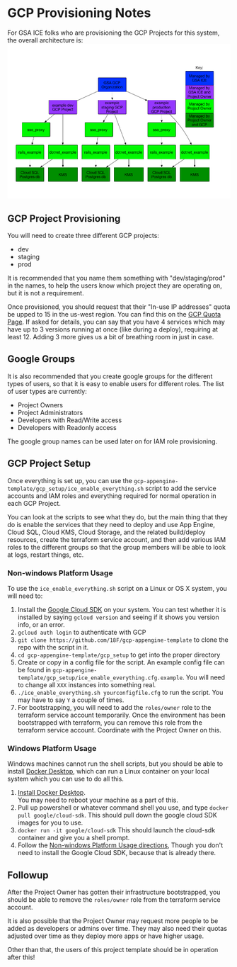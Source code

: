 # GCP Provisioning Notes

For GSA ICE folks who are provisioning the GCP Projects for this system,
the overall architecture is:
![diagram of gcp org, project, apps, and services](https://github.com/18F/gcp-appengine-template/raw/master/gcp_diagram.png)

## GCP Project Provisioning

You will need to create three different GCP projects:
* dev
* staging
* prod

It is recommended that you name them something with "dev/staging/prod" in the
names, to help the users know which project they are operating on, but
it is not a requirement.

Once provisioned, you should request that their "In-use IP addresses" quota
be upped to 15 in the us-west region.  You can find this on the
[GCP Quota Page](https://console.cloud.google.com/iam-admin/quotas).
If asked for details, you can say that you have 4 services which may have
up to 3 versions running at once (like during a deploy), requiring at
least 12.  Adding 3 more gives us a bit of breathing room in just in case.


## Google Groups

It is also recommended that you create google groups for the different types
of users, so that it is easy to enable users for different roles.  The list
of user types are currently:
* Project Owners
* Project Administrators
* Developers with Read/Write access
* Developers with Readonly access

The google group names can be used later on for IAM role provisioning.


## GCP Project Setup

Once everything is set up, you can use the `gcp-appengine-template/gcp_setup/ice_enable_everything.sh`
script to add the service accounts and IAM roles and everything required
for normal operation in each GCP Project.

You can look at the scripts to see what they do, but the main thing that they do
is enable the services that they need to deploy and use App Engine, Cloud SQL,
Cloud KMS, Cloud Storage, and the related build/deploy resources, create the
terraform service account, and then add various IAM roles to the different
groups so that the group members will be able to look at logs, restart things,
etc.

### Non-windows Platform Usage

To use the `ice_enable_everything.sh` script on a Linux or OS X system, you will need to:
1. Install the [Google Cloud SDK](https://cloud.google.com/sdk/) on your system.
   You can test whether it is installed by saying `gcloud version` and seeing if it
   shows you version info, or an error.
1. `gcloud auth login` to authenticate with GCP
1. `git clone https://github.com/18F/gcp-appengine-template` to clone the repo with the script in it.
1. `cd gcp-appengine-template/gcp_setup` to get into the proper directory
1. Create or copy in a config file for the script.  An example config file can be found in
   `gcp-appengine-template/gcp_setup/ice_enable_everything.cfg.example`.  You will need to
   change all `XXX` instances into something real.
1. `./ice_enable_everything.sh yourconfigfile.cfg` to run the script.  You may have to say `Y`
   a couple of times.
1. For bootstrapping, you will need to add the `roles/owner` role to the terraform service account
   temporarily.  Once the environment has been bootstrapped with terraform, you can remove this
   role from the terraform service account.  Coordinate with the Project Owner on this.


### Windows Platform Usage

Windows machines cannot run the shell scripts, but you should be able to install
[Docker Desktop](https://www.docker.com/products/docker-desktop), which can run
a Linux container on your local system which you can use to do all this.

1. [Install Docker Desktop](https://docs.docker.com/docker-for-windows/install/).  
   You may need to reboot your machine as a part of this.
1. Pull up powershell or whatever command shell you use, and type 
   `docker pull google/cloud-sdk`.
   This should pull down the google cloud SDK images for you to use.
1. `docker run -it google/cloud-sdk`  This should launch the cloud-sdk
   container and give you a shell prompt.
1. Follow the [Non-windows Platform Usage directions](#non-windows-platform-usage),
   Though you don't need to install the Google Cloud SDK, because that is already
   there.

## Followup

After the Project Owner has gotten their infrastructure bootstrapped, you should be
able to remove the `roles/owner` role from the terraform service account.

It is also possible that the Project Owner may request more people to be added
as developers or admins over time.  They may also need their quotas adjusted
over time as they deploy more apps or have higher usage.

Other than that, the users of this project template should be in operation after
this!
